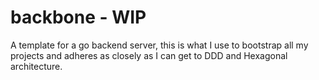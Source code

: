 # backbone - WIP
A template for a go backend server, this is what I use to bootstrap all my projects and adheres as closely as I can get to DDD and Hexagonal architecture.
